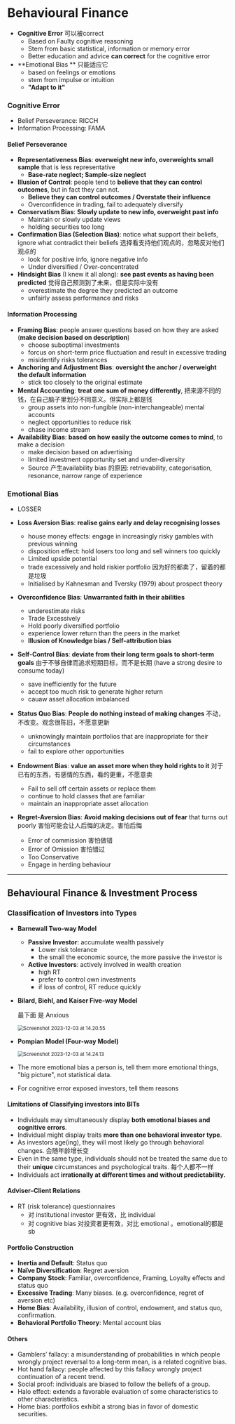 # Behavioural Finance

- **Cognitive Error** 可以被correct
  - Based on Faulty cognitive reasoning
  - Stem from basic statistical, information or memory error
  - Better education and advice **can correct** for the cognitive error
- **Emotional Bias ** 只能适应它
  - based on feelings or emotions
  - stem from impulse or intuition
  - **"Adapt to it"**

### Cognitive Error

- Belief Perseverance: RICCH
- Information Processing: FAMA

#### Belief Perseverance

- **Representativeness Bias**: **overweight new info, overweights small sample** that is less representative
  - **Base-rate neglect; Sample-size neglect**
- **Illusion of Control**: people tend to **believe that they can control outcomes**, but in fact they can not.
  - **Believe they can control outcomes / Overstate their influence**
  - Overconfidence in trading, fail to adequately diversify
- **Conservatism Bias**: **Slowly update to new info, overweight past info**
  - Maintain or slowly update views
  - holding securities too long
- **Confirmation Bias (Selection Bias)**: notice what support their beliefs, ignore what contradict their beliefs 选择看支持他们观点的，忽略反对他们观点的
  - look for positive info, ignore negative info
  - Under diversified / Over-concentrated
- **Hindsight Bias** (I knew it all along): **see past events as having been predicted** 觉得自己预测到了未来，但是实际中没有
  - overestimate the degree they predicted an outcome
  - unfairly assess performance and risks

#### Information Processing

- **Framing Bias**: people answer questions based on how they are asked (**make decision based on description**)
  - choose suboptimal investments
  - forcus on short-term price fluctuation and result in excessive trading
  - misidentify risks tolerances
- **Anchoring and Adjustment Bias**: **oversight the anchor / overweight the default information**
  - stick too closely to the original estimate
- **Mental Accounting**: **treat one sum of money differently**, 把来源不同的钱，在自己脑子里划分不同意义。但实际上都是钱
  - group assets into non-fungible (non-interchangeable) mental accounts
  - neglect opportunities to reduce risk
  - chase income stream
- **Availability Bias**: **based on how easily the outcome comes to mind**, to make a decision
  - make decision based on advertising
  - limited investment opportunity set and under-diversity
  - Source 产生availability bias 的原因: retrievability, categorisation, resonance, narrow range of experience

### Emotional Bias

- LOSSER

- **Loss Aversion Bias**: **realise gains early and delay recognising losses**
  - house money effects: engage in increasingly risky gambles with previous winning
  - disposition effect: hold losers too long and sell winners too quickly
  - Limited upside potential
  - trade excessively and hold riskier portfolio 因为好的都卖了，留着的都是垃圾
  - Initialised by Kahnesman and Tversky (1979) about prospect theory
- **Overconfidence Bias**: **Unwarranted faith in their abilities**
  - underestimate risks
  - Trade Excessively
  - Hold poorly diversified portfolio
  - experience lower return than the peers in the market
  - **Illusion of Knowledge bias / Self-attribution bias**
- **Self-Control Bias**: **deviate from their long term goals to short-term goals** 由于不够自律而追求短期目标，而不是长期 (have a strong desire to consume today)
  - save inefficiently for the future
  - accept too much risk to generate higher return
  - cauaw asset allocation imbalanced
- **Status Quo Bias**: **People do nothing instead of making changes** 不动，不改变。观念很陈旧，不愿意更新
  - unknowingly maintain portfolios that are inappropriate for their circumstances
  - fail to explore other opportunities
- **Endowment Bias**: **value an asset more when they hold rights to it** 对于已有的东西，有感情的东西，看的更重，不愿意卖
  - Fail to sell off certain assets or replace them 
  - continue to hold classes that are familiar
  - maintain an inappropriate asset allocation
- **Regret-Aversion Bias**: **Avoid making decisions out of fear** that turns out poorly 害怕可能会让人后悔的决定。害怕后悔
  - Error of commission 害怕做错
  - Error of Omission 害怕错过
  - Too Conservative
  - Engage in herding behaviour

---

## Behavioural Finance & Investment Process

### Classification of Investors into Types

- **Barnewall Two-way Model**

  - **Passive Investor**: accumulate wealth passively
    - Lower risk tolerance
    - the small the economic source, the more passive the investor is
  - **Active Investors**: actively involved in wealth creation
    - high RT
    - prefer to control own investments
    - if loss of control, RT reduce quickly

- **Bilard, Biehl, and Kaiser Five-way Model**

  最下面 是 Anxious

  <img src="https://cdn.jsdelivr.net/gh/eightsmile/ImageLib@main/202312031421154.png" alt="Screenshot 2023-12-03 at 14.20.55" style="zoom:80%;" />

- **Pompian Model (Four-way Model)**

  <img src="https://cdn.jsdelivr.net/gh/eightsmile/ImageLib@main/202312031424059.png" alt="Screenshot 2023-12-03 at 14.24.13" style="zoom:80%;" />

- The more emotional bias a person is, tell them more emotional things, "big picture", not statistical data.

- For cognitive error exposed investors, tell them reasons

#### Limitations of Classifying investors into BITs

- Individuals may simultaneously display **both emotional biases and cognitive errors**. 
- Individual might display traits **more than one behavioral investor type**.
- As investors age(ing), they will most likely go through behavioral changes. 会随年龄增长变
- Even in the same type, individuals should not be treated the same due to their **unique** circumstances and psychological traits. 每个人都不一样
- Individuals act **irrationally at different times and without predictability.**

#### Adviser–Client Relations

- RT (risk tolerance) questionnaires
  - 对 institutional investor 更有效，比 individual 
  - 对 cognitive bias 对投资者更有效，对比 emotional 。emotional的都是sb

#### Portfolio Construction

- **Inertia and Default**: Status quo 
- **Naïve Diversification**: Regret aversion 
- **Company Stock**: Familiar, overconfidence, Framing, Loyalty effects and status quo 
- **Excessive Trading**: Many biases. (e.g. overconfidence, regret of aversion etc) 
- **Home Bias**: Availability, illusion of control, endowment, and status quo, confirmation. 
- **Behavioral Portfolio Theory**: Mental account bias

#### Others

- Gamblers’ fallacy: a misunderstanding of probabilities in which people wrongly project reversal to a long-term mean, is a related cognitive bias.
- Hot hand fallacy: people affected by this fallacy wrongly project continuation of a recent trend.
- Social proof: individuals are biased to follow the beliefs of a group.
- Halo effect: extends a favorable evaluation of some characteristics to other characteristics.
- Home bias: portfolios exhibit a strong bias in favor of domestic securities.